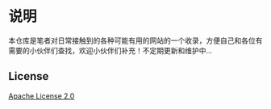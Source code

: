 # 说明
本仓库是笔者对日常接触到的各种可能有用的网站的一个收录，方便自己和各位有需要的小伙伴们查找，欢迎小伙伴们补充！不定期更新和维护中...

## License
[Apache License 2.0](https://github.com/typistw/collection-of-userful-websites/blob/master/LICENSE)
